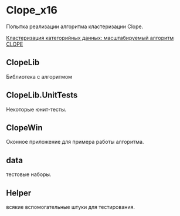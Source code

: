 ﻿# Clope_x16

Попытка реализации алгоритма кластеризации Clope.

[Кластеризация категорийных данных: масштабируемый алгоритм CLOPE](https://basegroup.ru/community/articles/clope)

## ClopeLib

Библиотека с алгоритмом

## ClopeLib.UnitTests

Некоторые юнит-тесты.

## ClopeWin

Оконное приложение для примера работы алгоритма.

## data

тестовые наборы.

## Helper

всякие вспомогательные штуки для тестирования.
